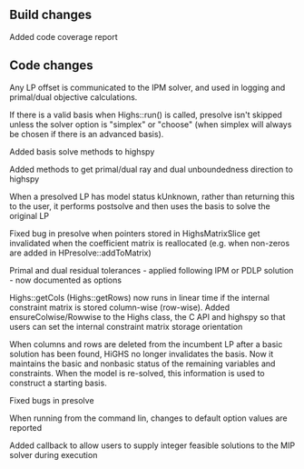 ## Build changes

Added code coverage report

## Code changes

Any LP offset is communicated to the IPM solver, and used in logging and primal/dual objective calculations. 

If there is a valid basis when Highs::run() is called, presolve isn't skipped unless the solver option is "simplex" or "choose" (when simplex will always be chosen if there is an advanced basis).

Added basis solve methods to highspy

Added methods to get primal/dual ray and dual unboundedness direction to highspy

When a presolved LP has model status kUnknown, rather than returning this to the user, it performs postsolve and then uses the basis to solve the original LP

Fixed bug in presolve when pointers stored in HighsMatrixSlice get invalidated when the coefficient matrix is reallocated (e.g. when non-zeros are added in HPresolve::addToMatrix)

Primal and dual residual tolerances - applied following IPM or PDLP solution - now documented as options

Highs::getCols (Highs::getRows) now runs in linear time if the internal constraint matrix is stored column-wise (row-wise). Added ensureColwise/Rowwise to the Highs class, the C API and highspy so that users can set the internal constraint matrix storage orientation

When columns and rows are deleted from the incumbent LP after a basic solution has been found, HiGHS no longer invalidates the basis. Now it maintains the basic and nonbasic status of the remaining variables and constraints. When the model is re-solved, this information is used to construct a starting basis.

Fixed bugs in presolve

When running from the command lin, changes to default option values are reported

Added callback to allow users to supply integer feasible solutions to the MIP solver during execution




